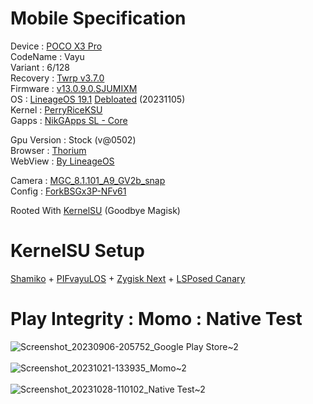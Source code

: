 # Mobile Specification

Device : [POCO X3 Pro](https://www.gsmarena.com/xiaomi_poco_x3_pro-10802.php)<br>
CodeName : Vayu<br>
Variant : 6/128<br>
Recovery : [Twrp v3.7.0](https://dl.twrp.me/vayu/twrp-3.7.0_12-0-vayu.img.html)<br>
Firmware : [v13.0.9.0.SJUMIXM](https://xiaomifirmwareupdater.com/firmware/vayu/stable/V13.0.9.0.SJUMIXM/)<br>
OS : [LineageOS 19.1](https://drive.google.com/file/d/18c-ezNr0LoxXy3CNQQxY62XLaoL5QYsI/view?usp=sharing) [Debloated](https://github.com/ToucH9000/Mobile-Specification/blob/main/Los19.1-Debloat) (20231105)<br>
Kernel : [PerryRiceKSU](https://t.me/PerryTheKernelCL)<br>
Gapps : [NikGApps SL - Core](https://sourceforge.net/projects/nikgapps/files/Releases/NikGapps-SL/)<br>

Gpu Version : Stock (v@0502)<br>
Browser : [Thorium](https://github.com/Alex313031/Thorium-Android)<br>
WebView : [By LineageOS](https://www.apkmirror.com/apk/lineageos/android-system-webview-2/)<br>

Camera : [MGC_8.1.101_A9_GV2b_snap](https://1-dontsharethislink.celsoazevedo.com/file/filesc/MGC_8.1.101_A9_GV2b_snap.apk)<br>
Config : [ForkBSGx3P-NFv61](https://github.com/BEASTover9000/Mobile-Specification/releases/tag/v61)<br>

Rooted With [KernelSU](https://github.com/tiann/KernelSU) (Goodbye Magisk)

# KernelSU Setup

[Shamiko](https://github.com/LSPosed/LSPosed.github.io/releases) + [PIFvayuLOS](https://github.com/ToucH9000/PIFvayuLOS) + [Zygisk Next](https://github.com/Dr-TSNG/ZygiskNext) + [LSPosed Canary](https://github.com/LSPosed/LSPosed/actions?query=event%3Apush)

# Play Integrity : Momo : Native Test

![Screenshot_20230906-205752_Google Play Store~2](https://github.com/ToucH9000/Mobile-Specification/assets/85633117/ee37aca0-6745-4661-a0f8-b3baaad302d1)<br><br>
![Screenshot_20231021-133935_Momo~2](https://github.com/ToucH9000/Mobile-Specification/assets/85633117/278c03a1-6ef7-4fd8-8f38-55364b571b45)<br><br>
![Screenshot_20231028-110102_Native Test~2](https://github.com/ToucH9000/Mobile-Specification/assets/85633117/4f2049b0-1311-4bbb-b7b6-09c5dd3825ab)
